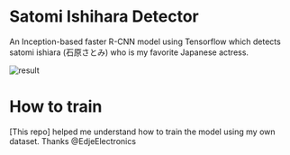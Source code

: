 # Satomi Ishihara Detector
An Inception-based faster R-CNN model using Tensorflow which detects satomi ishiara (石原さとみ) who is my favorite Japanese actress.


![result](https://github.com/harupy/satomi-ishihara-detector/blob/master/result.jpg)

# How to train
[This repo] helped me understand how to train the model using my own dataset. Thanks @EdjeElectronics
